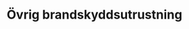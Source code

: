 ---
title: 'Övrig brandskyddsutrustning'
symbol_image: 'symbols/kr/14.svg'
weight: 14
card: true
card_color: 'bg-symbol-red'
---